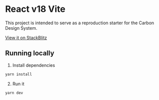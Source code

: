 # React v18 Vite

This project is intended to serve as a reproduction starter for the Carbon Design System.

[View it on StackBlitz](https://stackblitz.com/github/carbon-design-system/sandboxes/tree/main/react/latest/react-18-vite/?preset=node=)

## Running locally

1. Install dependencies

```sh
yarn install
```

2. Run it

```sh
yarn dev
```
